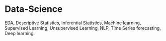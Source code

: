 # Data-Science
EDA, Descriptive Statistics, Inferential Statistics, Machine learning, Supervised Learning, Unsupervised Learning, NLP, Time Series forecasting, Deep learning.
